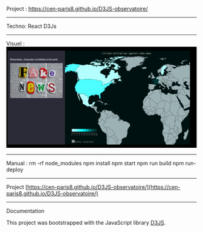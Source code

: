 Project :
https://cen-paris8.github.io/D3JS-observatoire/

*** 
Techno:
React
D3Js

***
Visuel :
![GitHub Logo](cover.PNG)

***
Manual :
rm -rf node_modules
npm install
npm start
npm run build
npm run-deploy

***
Project
[https://cen-paris8.github.io/D3JS-observatoire/](https://cen-paris8.github.io/D3JS-observatoire/)


***
Documentation


This project was bootstrapped with the JavaScript library [D3JS](https://d3js.org/).


